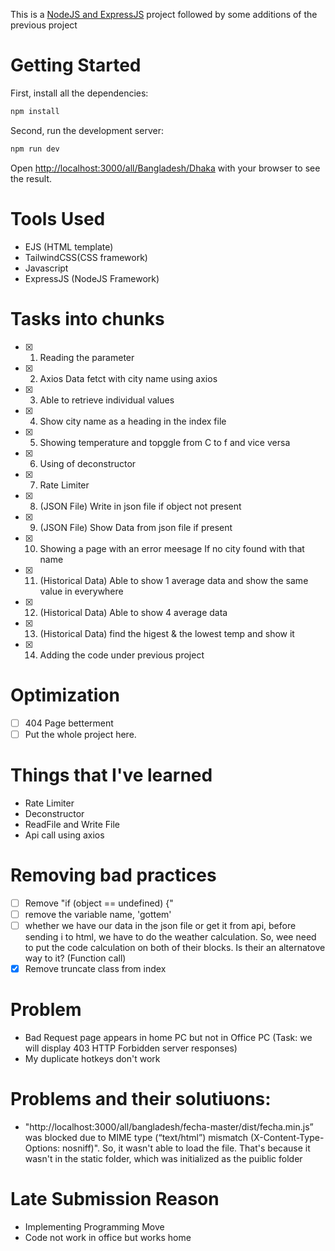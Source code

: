 This is a [NodeJS and ExpressJS](http://expressjs.com/) project followed by some additions of the previous project

# Getting Started

First, install all the dependencies:

```bash
npm install
```

Second, run the development server:

```bash
npm run dev
```

Open [http://localhost:3000/all/Bangladesh/Dhaka](http://localhost:3000/all/Bangladesh/Dhaka) with your browser to see the result.

# Tools Used

- EJS (HTML template)
- TailwindCSS(CSS framework)
- Javascript
- ExpressJS (NodeJS Framework)

# Tasks into chunks

- [x] 1. Reading the parameter
- [x] 2. Axios Data fetct with city name using axios
- [x] 3. Able to retrieve individual values
- [x] 4. Show city name as a heading in the index file
- [x] 5. Showing temperature and topggle from C to f and vice versa
- [x] 6. Using of deconstructor
- [x] 7. Rate Limiter
- [x] 8. (JSON File) Write in json file if object not present
- [x] 9. (JSON File) Show Data from json file if present
- [x] 10. Showing a page with an error meesage If no city found with that name
- [x] 11. (Historical Data) Able to show 1 average data and show the same value in everywhere
- [x] 12. (Historical Data) Able to show 4 average data
- [x] 13. (Historical Data) find the higest & the lowest temp and show it
- [x] 14. Adding the code under previous project

# Optimization

- [ ] 404 Page betterment
- [ ] Put the whole project here.

# Things that I've learned

- Rate Limiter
- Deconstructor
- ReadFile and Write File
- Api call using axios

# Removing bad practices

- [ ] Remove "if (object == undefined) {"
- [ ] remove the variable name, 'gottem'
- [ ] whether we have our data in the json file or get it from api, before sending i to html, we have to do the weather calculation. So, wee need to put the code calculation on both of their blocks. Is their an alternatove way to it? (Function call)
- [x] Remove truncate class from index

# Problem

- Bad Request page appears in home PC but not in Office PC (Task: we will
  display 403 HTTP Forbidden server responses)
- My duplicate hotkeys don't work

# Problems and their solutiuons:

- "http://localhost:3000/all/bangladesh/fecha-master/dist/fecha.min.js” was blocked due to MIME type (“text/html”) mismatch (X-Content-Type-Options: nosniff)". So, it wasn't able to load the file. That's because it wasn't in the static folder, which was initialized as the puiblic folder

# Late Submission Reason

- Implementing Programming Move
- Code not work in office but works home
